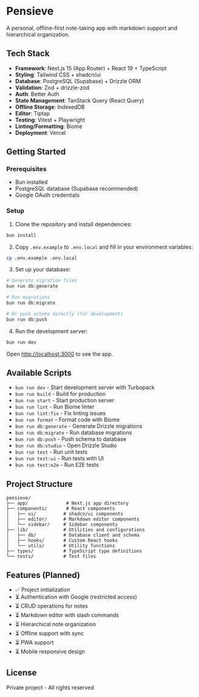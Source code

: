 # Pensieve

A personal, offline-first note-taking app with markdown support and hierarchical organization.

## Tech Stack

- **Framework**: Next.js 15 (App Router) + React 19 + TypeScript
- **Styling**: Tailwind CSS + shadcn/ui
- **Database**: PostgreSQL (Supabase) + Drizzle ORM
- **Validation**: Zod + drizzle-zod
- **Auth**: Better Auth
- **State Management**: TanStack Query (React Query)
- **Offline Storage**: IndexedDB
- **Editor**: Tiptap
- **Testing**: Vitest + Playwright
- **Linting/Formatting**: Biome
- **Deployment**: Vercel

## Getting Started

### Prerequisites

- Bun installed
- PostgreSQL database (Supabase recommended)
- Google OAuth credentials

### Setup

1. Clone the repository and install dependencies:

```bash
bun install
```

2. Copy `.env.example` to `.env.local` and fill in your environment variables:

```bash
cp .env.example .env.local
```

3. Set up your database:

```bash
# Generate migration files
bun run db:generate

# Run migrations
bun run db:migrate

# Or push schema directly (for development)
bun run db:push
```

4. Run the development server:

```bash
bun run dev
```

Open [http://localhost:3000](http://localhost:3000) to see the app.

## Available Scripts

- `bun run dev` - Start development server with Turbopack
- `bun run build` - Build for production
- `bun run start` - Start production server
- `bun run lint` - Run Biome linter
- `bun run lint:fix` - Fix linting issues
- `bun run format` - Format code with Biome
- `bun run db:generate` - Generate Drizzle migrations
- `bun run db:migrate` - Run database migrations
- `bun run db:push` - Push schema to database
- `bun run db:studio` - Open Drizzle Studio
- `bun run test` - Run unit tests
- `bun run test:ui` - Run tests with UI
- `bun run test:e2e` - Run E2E tests

## Project Structure

```
pensieve/
├── app/              # Next.js app directory
├── components/       # React components
│   ├── ui/          # shadcn/ui components
│   ├── editor/      # Markdown editor components
│   └── sidebar/     # Sidebar components
├── lib/             # Utilities and configurations
│   ├── db/          # Database client and schema
│   ├── hooks/       # Custom React hooks
│   └── utils/       # Utility functions
├── types/           # TypeScript type definitions
└── tests/           # Test files
```

## Features (Planned)

- ✅ Project initialization
- ⏳ Authentication with Google (restricted access)
- ⏳ CRUD operations for notes
- ⏳ Markdown editor with slash commands
- ⏳ Hierarchical note organization
- ⏳ Offline support with sync
- ⏳ PWA support
- ⏳ Mobile responsive design

## License

Private project - All rights reserved

